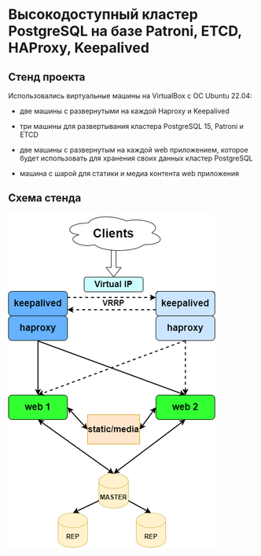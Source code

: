 # Высокодоступный кластер PostgreSQL на базе Patroni, ETCD, HAProxy, Keepalived

## Стенд проекта

Использовались виртуальные машины на VirtualBox с ОС Ubuntu 22.04:

- две машины с развернутыми на каждой Haproxy и Keepalived

- три машины для развертывания кластера PostgreSQL 15, Patroni и ETCD

- две машины с развернутым на каждой web приложением, которое будет использовать для хранения своих данных кластер PostgreSQL

- машина с шарой для статики и медиа контента web приложения

## Схема стенда

<img src="/HW15/xxx/shema.png" alt="shema.png" /> 




















